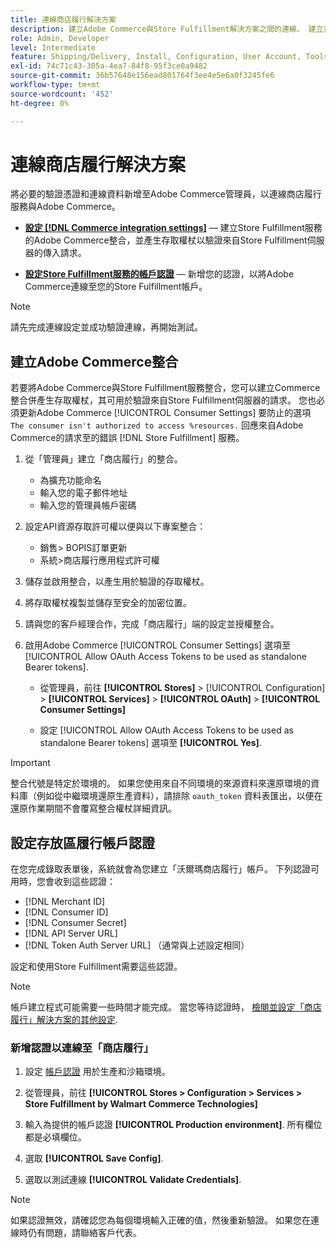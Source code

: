 ```yaml
---
title: 連線商店履行解決方案
description: 建立Adobe Commerce與Store Fulfillment解決方案之間的連線。 建立並授權Adobe Commerce整合，並將「商店履行」帳戶認證新增至Adobe Commerce服務設定。
role: Admin, Developer
level: Intermediate
feature: Shipping/Delivery, Install, Configuration, User Account, Tools and External Services
exl-id: 74c71c43-305a-4ea7-84f8-95f3ce0a9482
source-git-commit: 36b57648e156ead801764f3ee4e5e6a0f3245fe6
workflow-type: tm+mt
source-wordcount: '452'
ht-degree: 0%

---
```


# 連線商店履行解決方案

將必要的驗證憑證和連線資料新增至Adobe Commerce管理員，以連線商店履行服務與Adobe Commerce。

- **[設定 [!DNL Commerce integration settings]](#create-an-adobe-commerce-integration)** — 建立Store Fulfillment服務的Adobe Commerce整合，並產生存取權杖以驗證來自Store Fulfillment伺服器的傳入請求。

- **[設定Store Fulfillment服務的帳戶認證](#configure-store-fulfillment-account-credentials)** — 新增您的認證，以將Adobe Commerce連線至您的Store Fulfillment帳戶。

>[!NOTE]
>
>請先完成連線設定並成功驗證連線，再開始測試。

## 建立Adobe Commerce整合

若要將Adobe Commerce與Store Fulfillment服務整合，您可以建立Commerce整合併產生存取權杖，其可用於驗證來自Store Fulfillment伺服器的請求。 您也必須更新Adobe Commerce [!UICONTROL Consumer Settings] 要防止的選項 `The consumer isn't authorized to access %resources.` 回應來自Adobe Commerce的請求至的錯誤 [!DNL Store Fulfillment] 服務。

1. 從「管理員」建立「商店履行」的整合。

   - 為擴充功能命名
   - 輸入您的電子郵件地址
   - 輸入您的管理員帳戶密碼

1. 設定API資源存取許可權以便與以下專案整合：

   - 銷售> BOPIS訂單更新
   - 系統>商店履行應用程式許可權

1. 儲存並啟用整合，以產生用於驗證的存取權杖。

1. 將存取權杖複製並儲存至安全的加密位置。

1. 請與您的客戶經理合作，完成「商店履行」端的設定並授權整合。

1. 啟用Adobe Commerce [!UICONTROL Consumer Settings] 選項至 [!UICONTROL Allow OAuth Access Tokens to be used as standalone Bearer tokens].

   - 從管理員，前往 **[!UICONTROL Stores]** >  [!UICONTROL Configuration] > **[!UICONTROL Services]** >  **[!UICONTROL OAuth]** > **[!UICONTROL Consumer Settings]**

   - 設定 [!UICONTROL Allow OAuth Access Tokens to be used as standalone Bearer tokens] 選項至 **[!UICONTROL Yes]**.

>[!IMPORTANT]
>
> 整合代號是特定於環境的。 如果您使用來自不同環境的來源資料來還原環境的資料庫（例如從中繼環境還原生產資料），請排除 `oauth_token` 資料表匯出，以便在還原作業期間不會覆寫整合權杖詳細資訊。


## 設定存放區履行帳戶認證

在您完成錄取表單後，系統就會為您建立「沃爾瑪商店履行」帳戶。 下列認證可用時，您會收到這些認證：

- [!DNL Merchant ID]
- [!DNL Consumer ID]
- [!DNL Consumer Secret]
- [!DNL API Server URL]
- [!DNL Token Auth Server URL] （通常與上述設定相同）

設定和使用Store Fulfillment需要這些認證。

>[!NOTE]
>
>帳戶建立程式可能需要一些時間才能完成。 當您等待認證時， [檢閱並設定「商店履行」解決方案的其他設定](service-config-settings-overview.md).

### 新增認證以連線至「商店履行」

1. 設定 [帳戶認證](enable-general.md) 用於生產和沙箱環境。

1. 從管理員，前往 **[!UICONTROL Stores > Configuration > Services > Store Fulfillment by Walmart Commerce Technologies]**

1. 輸入為提供的帳戶認證 **[!UICONTROL Production environment]**. 所有欄位都是必填欄位。

1. 選取 **[!UICONTROL Save Config]**.

1. 選取以測試連線 **[!UICONTROL Validate Credentials]**.

>[!NOTE]
>
>如果認證無效，請確認您為每個環境輸入正確的值，然後重新驗證。 如果您在連線時仍有問題，請聯絡客戶代表。
